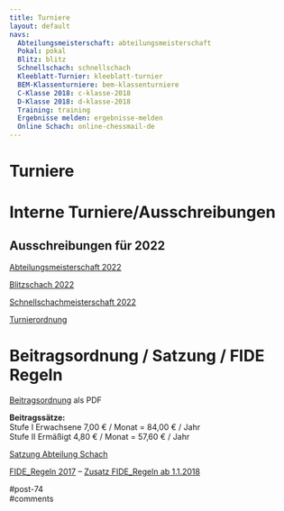 ```yaml
---
title: Turniere 
layout: default
navs:
  Abteilungsmeisterschaft: abteilungsmeisterschaft
  Pokal: pokal
  Blitz: blitz
  Schnellschach: schnellschach
  Kleeblatt-Turnier: kleeblatt-turnier
  BEM-Klassenturniere: bem-klassenturniere
  C-Klasse 2018: c-klasse-2018
  D-Klasse 2018: d-klasse-2018
  Training: training
  Ergebnisse melden: ergebnisse-melden
  Online Schach: online-chessmail-de
---
```

<div class="post-74 page type-page status-publish hentry" id="post-74">
<h1 class="entry-title">Turniere</h1>
<div class="entry-content">
<h1>Interne Turniere/Ausschreibungen</h1>
<h2>Ausschreibungen für 2022</h2>
<p><a href="https://www.narva-schach.de/wordpress/wp-content/uploads/2022/03/Abteilungsmeisterschaft-2022.pdf">Abteilungsmeisterschaft 2022</a></p>
<p><a href="https://www.narva-schach.de/wordpress/wp-content/uploads/2022/03/Blitzschach-2022.pdf">Blitzschach 2022</a></p>
<p><a href="https://www.narva-schach.de/wordpress/wp-content/uploads/2022/03/Schnellschachmeisterschaft-2022.pdf">Schnellschachmeisterschaft 2022</a></p>
<p><a href="http://www.narva-schach.de/wordpress/wp-content/uploads/2020/01/Turnierordnung.pdf">Turnierordnung</a></p>
<h1>Beitragsordnung / Satzung / FIDE Regeln</h1>
<p><a href="http://www.narva-schach.de/wordpress/wp-content/uploads/2020/02/Beitragsordnung-2019.pdf" rel="noopener" target="_blank">Beitragsordnung</a> als PDF</p>
<p><strong>Beitragssätze:</strong><br/>
Stufe I Erwachsene 7,00 € / Monat = 84,00 € / Jahr<br/>
Stufe II Ermäßigt 4,80 € / Monat = 57,60 € / Jahr</p>
<p><a href="https://www.narva-schach.de/wordpress/wp-content/uploads/2022/08/Satzung-Abteilung-Schach_2022.pdf" rel="noopener" target="_blank">Satzung Abteilung Schach</a></p>
<p><a href="https://www.schachbund.de/srk-downloads.html?file=files/dsb/srk/downloads/FIDE-Regeln-2017-Final-DEU-ENG.PDF">FIDE_Regeln 2017</a> – <a href="https://www.schachbund.de/srk-downloads.html?file=files/dsb/srk/2017/171113_FIDERegeln_neu.pdf">Zusatz FIDE_Regeln ab 1.1.2018</a></p>
</div><!-- .entry-content -->
</div> #post-74 
<div id="comments">
</div> #comments 
